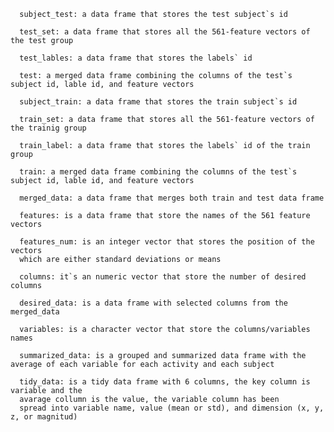 
      

      subject_test: a data frame that stores the test subject`s id
      
      test_set: a data frame that stores all the 561-feature vectors of the test group 
      
      test_lables: a data frame that stores the labels` id
      
      test: a merged data frame combining the columns of the test`s subject id, lable id, and feature vectors
      
      subject_train: a data frame that stores the train subject`s id
      
      train_set: a data frame that stores all the 561-feature vectors of the trainig group
      
      train_label: a data frame that stores the labels` id of the train group
      
      train: a merged data frame combining the columns of the test`s subject id, lable id, and feature vectors
      
      merged_data: a data frame that merges both train and test data frame
      
      features: is a data frame that store the names of the 561 feature vectors
      
      features_num: is an integer vector that stores the position of the vectors
      which are either standard deviations or means

      columns: it`s an numeric vector that store the number of desired columns

      desired_data: is a data frame with selected columns from the merged_data

      variables: is a character vector that store the columns/variables names

      summarized_data: is a grouped and summarized data frame with the average of each variable for each activity and each subject 
      
      tidy_data: is a tidy data frame with 6 columns, the key column is variable and the
      avarage collumn is the value, the variable column has been
      spread into variable name, value (mean or std), and dimension (x, y, z, or magnitud)



